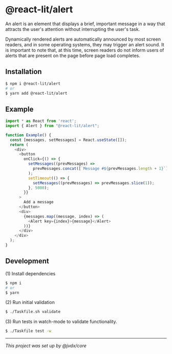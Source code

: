 # @react-lit/alert

An alert is an element that displays a brief, important message in a way that
attracts the user's attention without interrupting the user's task.

Dynamically rendered alerts are automatically announced by most screen readers,
and in some operating systems, they may trigger an alert sound. It is important
to note that, at this time, screen readers do not inform users of alerts that
are present on the page before page load completes.

## Installation

```bash
$ npm i @react-lit/alert
# or
$ yarn add @react-lit/alert
```

## Example

```js
import * as React from 'react';
import { Alert } from "@react-lit/alert";

function Example() {
  const [messages, setMessages] = React.useState([]);
  return (
    <div>
      <button
        onClick={() => {
          setMessages((prevMessages) =>
            prevMessages.concat([`Message #${prevMessages.length + 1}`])
          );
          setTimeout(() => {
            setMessages((prevMessages) => prevMessages.slice(1));
          }, 5000);
        }}
      >
        Add a message
      </button>
      <div>
        {messages.map((message, index) => (
          <Alert key={index}>{message}</Alert>
        ))}
      </div>
    </div>
  );
}
```

## Development

(1) Install dependencies

```bash
$ npm i
# or
$ yarn
```

(2) Run initial validation

```bash
$ ./Taskfile.sh validate
```

(3) Run tests in watch-mode to validate functionality.

```bash
$ ./Taskfile test -w
```

---

_This project was set up by @jvdx/core_
